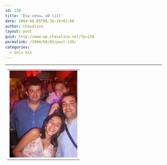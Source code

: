 ```yaml
---
id: 130
title: 'Esa cena… xD (ii)'
date: 2004-06-05T06:36:24+02:00
author: Chavalina
layout: post
guid: http://www.wp.chavalina.net/?p=130
permalink: /2004/06/05/post-130/
categories:
  - Sólo mío
---
```

<table width="100%" border="0" cellpadding="0" cellspacing="0">
  <tr>
    <td>
      <table border="0" cellspacing="5" cellpadding="10" width="1" align="left">
        <tr>
          <td>
            <a href="imagenes/fotos/cenagestion2.JPG" target="blank_"><img src="/imagenes/fotos/thumbs/cenagestion2.jpg" width="218" height="280" border="0" /></a>
          </td>
        </tr>
      </table>
      
      <p>
        Bueno, creo que por ahora esto será lo único que veréis de la cena de mi promoción, desde luego que hay más fotos perooo…. que luego esto lo ve mi ex-jefe (Juan Carlos llámame en septiembre <img src="/imagenes/emoticonos/gafas.gif" alt="emo gafas" width="16" height="16" />)
      </p>
      
      <p>
        La de la cena fue una noche un poco extra&ntilde;a para mí, la verdad es que lo pasé muy bien pero no deja de ser chocante ver como gente que en clase actúa como si no existieras de pronto se vuelven la alegría de la huerta y parece que te conocen de toda la vida. Como decían hace tiempo en "El Jueves", el aprecio que se tiene a una persona es directamente proporcional a las copas que llevas encima, pero no deja de ser gracioso, sobre todo cuando son los profesores los que se desinhiben (y eso que este a&ntilde;o no tuvimos, por desgracia, a cierto profesor de programación, que me han dicho que es todo un show en las cenas)
      </p>
      
      <p>
        Pese a esto y otras cosas raras (como el aburrido botelleo <span class="alguien">sin música</span>) la verdad es que me da pena pensar que no vamos a volver a hacer ninguna más, casi nadie hará la ingeniería superior y de los que la hagamos veremos si alguno llega a graduarse. Muy deprisa pasa el tiempo y en septiembre tendré que volver a empezar un ciclo de estudios, pero ya no será lo mismo. Habrá más responsabilidades, el trabajo no será algo ocasional y tendré que decidir sobre mi futuro. Uuuu, que mal rollo. Yo creo que me quiero quedar en estudiante.
      </p>
    </td>
  </tr>
</table>